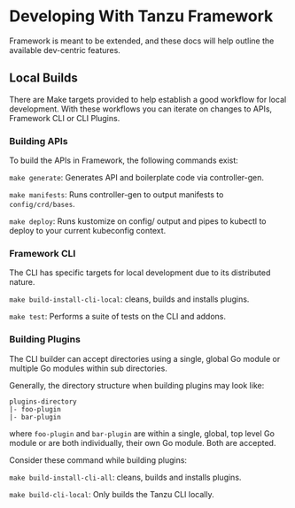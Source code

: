 # Developing With Tanzu Framework

Framework is meant to be extended, and these docs will help outline the available dev-centric features.

## Local Builds

There are Make targets provided to help establish a good workflow for local development.
With these workflows you can iterate on changes to APIs, Framework CLI or CLI Plugins.

### Building APIs

To build the APIs in Framework, the following commands exist:

`make generate`: Generates API and boilerplate code via controller-gen.

`make manifests`: Runs controller-gen to output manifests to `config/crd/bases`.

`make deploy`: Runs kustomize on config/ output and pipes to kubectl to deploy to your current kubeconfig
context.

### Framework CLI

The CLI has specific targets for local development due to its distributed nature.

`make build-install-cli-local`: cleans, builds and installs plugins.

`make test`: Performs a suite of tests on the CLI and addons.

### Building Plugins

The CLI builder can accept directories using a single, global Go module
or multiple Go modules within sub directories.

Generally, the directory structure when building plugins may look like:

```
plugins-directory
|- foo-plugin
|- bar-plugin
```

where `foo-plugin` and `bar-plugin` are within a single, global, top level Go module
or are both individually, their own Go module. Both are accepted.

Consider these command while building plugins:

`make build-install-cli-all`: cleans, builds and installs plugins.

`make build-cli-local`: Only builds the Tanzu CLI locally.
